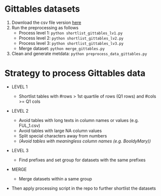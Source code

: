 # Gittables datasets

1. Download the csv file version [here](https://gittables.github.io/)
2. Run the preprocessing as follows
    * Process level 1: `python shortlist_gittables_lv1.py`
    * Process level 2: `python shortlist_gittables_lv2.py`
    * Process level 3: `python shortlist_gittables_lv3.py`
    * Merge dataset: `python merge_gittables.py`
3. Clean and generate metdata: `python preprocess_data_gittables.py`

# Strategy to process Gittables data

* LEVEL 1
    * Shortlist tables with #rows > 1st quartile of rows (Q1 rows) and #cols >= Q1 cols
* LEVEL 2
    * Avoid tables with long texts in column names or values (e.g. FUL_1.csv)
    * Avoid tables with large NA column values
    * Split special characters away from numbers
    * *(Avoid tables with meaningless column names (e.g. BooldyMary))*
* LEVEL 3
    * Find prefixes and set group for datasets with the same prefixes

* MERGE
    * Merge datasets within a same group

* Then apply processing script in the repo to further shortlist the datasets